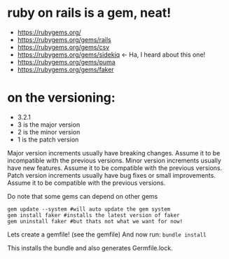 # ruby on rails is a gem, neat!
- https://rubygems.org/
- https://rubygems.org/gems/rails
- https://rubygems.org/gems/csv
- https://rubygems.org/gems/sidekiq <- Ha, I heard about this one!
- https://rubygems.org/gems/puma
- https://rubygems.org/gems/faker

# on the versioning:
- 3.2.1
- 3 is the major version
- 2 is the minor version
- 1 is the patch version

Major version increments usually have breaking changes. Assume it to be incompatible with the previous versions.
Minor version increments usually have new features. Assume it to be compatible with the previous versions.
Patch version increments usually have bug fixes or small improvements. Assume it to be compatible with the previous versions.

Do note that some gems can depend on other gems

```shell
gem update --system #will auto update the gem system
gem install faker #installs the latest version of faker
gem uninstall faker #but thats not what we want for now!
```

Lets create a gemfile! (see the gemfile)
And now run: `bundle install`

This installs the bundle and also generates Germfile.lock.